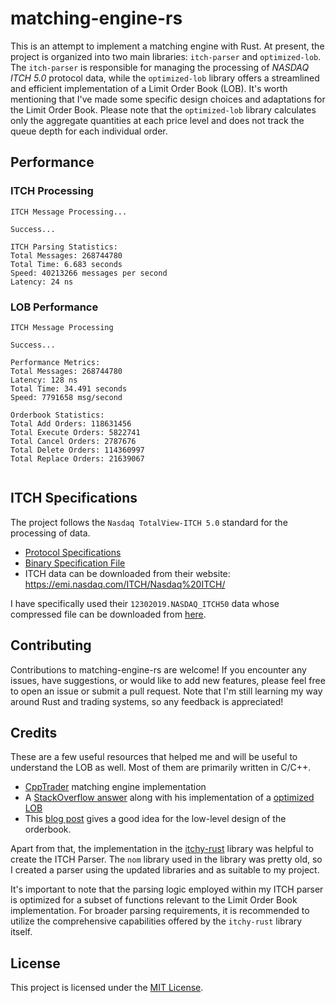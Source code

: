 # matching-engine-rs

This is an attempt to implement a matching engine with Rust. At present, the project is organized into two main libraries: `itch-parser` and `optimized-lob`. The `itch-parser` is responsible for managing the processing of *NASDAQ ITCH 5.0* protocol data, while the `optimized-lob` library offers a streamlined and efficient implementation of a Limit Order Book (LOB). It's worth mentioning that I've made some specific design choices and adaptations for the Limit Order Book. Please note that the `optimized-lob` library calculates only the aggregate quantities at each price level and does not track the queue depth for each individual order.

## Performance

### ITCH Processing

```text
ITCH Message Processing...

Success...

ITCH Parsing Statistics:
Total Messages: 268744780
Total Time: 6.683 seconds
Speed: 40213266 messages per second
Latency: 24 ns
```

### LOB Performance

```text
ITCH Message Processing

Success...

Performance Metrics:
Total Messages: 268744780
Latency: 128 ns
Total Time: 34.491 seconds
Speed: 7791658 msg/second

Orderbook Statistics:
Total Add Orders: 118631456
Total Execute Orders: 5822741
Total Cancel Orders: 2787676
Total Delete Orders: 114360997
Total Replace Orders: 21639067


```
## ITCH Specifications

The project follows the `Nasdaq TotalView-ITCH 5.0` standard for the processing of data.

- [Protocol Specifications](http://www.nasdaqtrader.com/content/technicalsupport/specifications/dataproducts/NQTVITCHSpecification.pdf)
- [Binary Specification File](http://www.nasdaqtrader.com/content/technicalSupport/specifications/dataproducts/binaryfile.pdf)
- ITCH data can be downloaded from their website: https://emi.nasdaq.com/ITCH/Nasdaq%20ITCH/

I have specifically used their `12302019.NASDAQ_ITCH50` data whose compressed file can be downloaded from [here](https://emi.nasdaq.com/ITCH/Nasdaq%20ITCH/12302019.NASDAQ_ITCH50.gz).
## Contributing

Contributions to matching-engine-rs are welcome! If you encounter any issues, have suggestions, or would like to add new features, please feel free to open an issue or submit a pull request. Note that I'm still learning my way around Rust and trading systems, so any feedback is appreciated!

## Credits

These are a few useful resources that helped me and will be useful to understand the LOB as well. Most of them are primarily written in C/C++.
- [CppTrader](https://github.com/chronoxor/CppTrader) matching engine implementation
- A [StackOverflow answer](https://quant.stackexchange.com/questions/3783/what-is-an-efficient-data-structure-to-model-order-book/32482#32482) along with his implementation of a [optimized LOB](https://github.com/charles-cooper/itch-order-book/)
- This [blog post](https://web.archive.org/web/20110219163448/http://howtohft.wordpress.com/2011/02/15/how-to-build-a-fast-limit-order-book/) gives a good idea for the low-level design of the orderbook.

Apart from that, the implementation in the [itchy-rust](https://github.com/adwhit/itchy-rust) library was helpful to create the ITCH Parser. The `nom` library used in the library was pretty old, so I created a parser using the updated libraries and as suitable to my project.

It's important to note that the parsing logic employed within my ITCH parser is optimized for a subset of functions relevant to the Limit Order Book implementation. For broader parsing requirements, it is recommended to utilize the comprehensive capabilities offered by the `itchy-rust` library itself.
## License

This project is licensed under the [MIT License](LICENSE).
